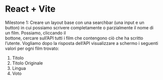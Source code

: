 # React + Vite
Milestone 1: 
Creare un layout base con una searchbar (una input e un button) in cui possiamo 
scrivere completamente o parzialmente il nome di un film. Possiamo, cliccando il  
bottone, cercare sull’API tutti i film che contengono ciò che ha scritto l’utente. 
Vogliamo dopo la risposta dell’API visualizzare a schermo i seguenti valori per ogni 
film trovato:  
1.  Titolo 
2.  Titolo Originale 
3.  Lingua 
4.  Voto